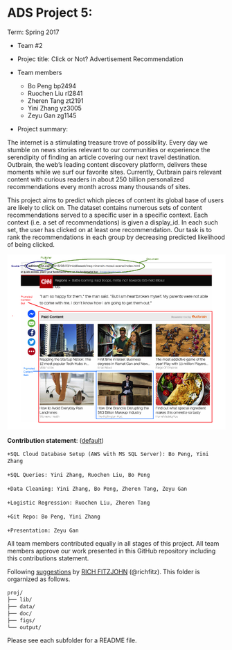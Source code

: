 ﻿# ADS Project 5: 

Term: Spring 2017

+ Team #2
+ Projec title: Click or Not? Advertisement Recommendation 
+ Team members
	+ Bo Peng bp2494
	+ Ruochen Liu rl2841
	+ Zheren Tang zt2191
	+ Yini Zhang yz3005
	+ Zeyu Gan zg1145

+ Project summary: 

The internet is a stimulating treasure trove of possibility. Every day we stumble on news stories relevant to our communities or experience the serendipity of finding an article covering our next travel destination. Outbrain, the web’s leading content discovery platform, delivers these moments while we surf our favorite sites. Currently, Outbrain pairs relevant content with curious readers in about 250 billion personalized recommendations every month across many thousands of sites. 
 
This project aims to predict which pieces of content its global base of users are likely to click on. The dataset contains numerous sets of content recommendations served to a specific user in a specific context. Each context (i.e. a set of recommendations) is given a display_id. In each such set, the user has clicked on at least one recommendation. Our task is to rank the recommendations in each group by decreasing predicted likelihood of being clicked.



![image](figs/page_view.png)
	
**Contribution statement**: ([default](doc/a_note_on_contributions.md))

	+SQL Cloud Database Setup (AWS with MS SQL Server): Bo Peng, Yini Zhang

	+SQL Queries: Yini Zhang, Ruochen Liu, Bo Peng

	+Data Cleaning: Yini Zhang, Bo Peng, Zheren Tang, Zeyu Gan

	+Logistic Regression: Ruochen Liu, Zheren Tang

	+Git Repo: Bo Peng, Yini Zhang

	+Presentation: Zeyu Gan 

All team members contributed equally in all stages of this project. All team members approve our work presented in this GitHub repository including this contributions statement. 

Following [suggestions](http://nicercode.github.io/blog/2013-04-05-projects/) by [RICH FITZJOHN](http://nicercode.github.io/about/#Team) (@richfitz). This folder is orgarnized as follows.

```
proj/
├── lib/
├── data/
├── doc/
├── figs/
└── output/
```

Please see each subfolder for a README file.
